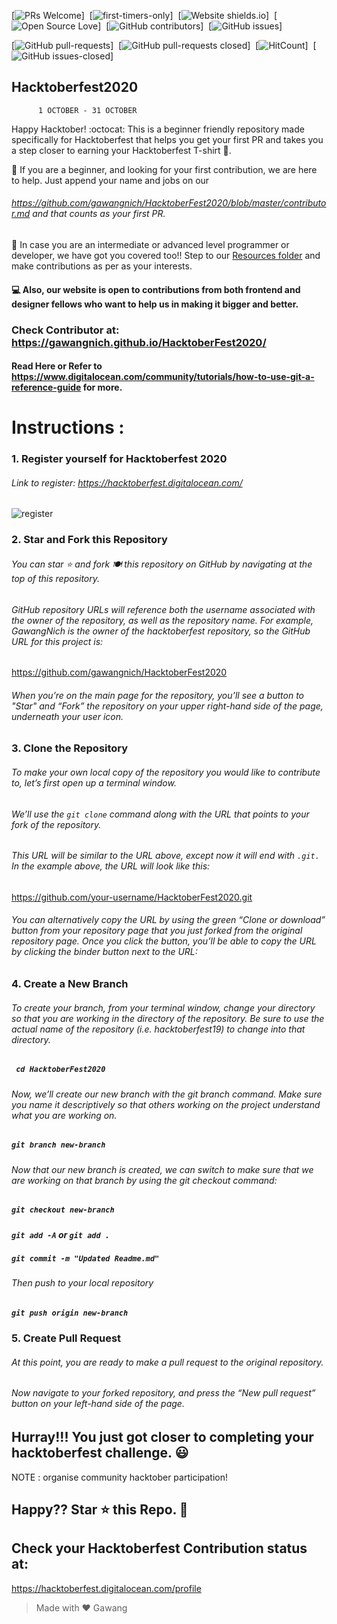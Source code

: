 
[![PRs Welcome](https://img.shields.io/badge/PRs-welcome-brightgreen.svg?style=flat-square)]&nbsp;
[![first-timers-only](https://img.shields.io/badge/first--timers--only-friendly-blue.svg?style=flat-square)]&nbsp;
[![Website shields.io](https://img.shields.io/website-up-down-green-red/http/shields.io.svg)]&nbsp;
[![Open Source Love](https://badges.frapsoft.com/os/v1/open-source.svg?v=102)]&nbsp;
[![GitHub contributors](https://img.shields.io/badge/contributors-14-yellow)]&nbsp;
[![GitHub issues](https://img.shields.io/github/issues/Naereen/StrapDown.js.svg)]&nbsp;

[![GitHub pull-requests](https://img.shields.io/badge/pull%20requests-5%20open-green)]&nbsp;
[![GitHub pull-requests closed](https://img.shields.io/badge/pull%20requests-31%20closed-yellow)]&nbsp;
[![HitCount](http://hits.dwyl.io/Naereen/badges.svg)]&nbsp;
[![GitHub issues-closed](https://img.shields.io/github/issues-closed/Naereen/StrapDown.js.svg)]&nbsp;


##            Hacktoberfest2020
          1 OCTOBER - 31 OCTOBER
Happy Hacktober! :octocat: This is a beginner friendly repository made specifically for Hacktoberfest that helps you get your first PR and takes you a step closer to earning your Hacktoberfest T-shirt 👕.

🎯 If you are a beginner, and looking for your first contribution, we are here to help. Just append your name and jobs on our
###### <a href="https://github.com/gawangnich/HacktoberFest2020/blob/master/contributor.md" target="blank">https://github.com/gawangnich/HacktoberFest2020/blob/master/contributor.md</a> and that counts as your first PR.

🎯 In case you are an intermediate or advanced level programmer or developer, we have got you covered too!! Step to our <a href="https://github.com/gawangnich/HacktoberFest2020/tree/master/Resources" target="blank"> Resources folder</a> and make contributions as per as your interests.

#### 💻 Also, our website is open to contributions from both frontend and designer fellows who want to help us in making it bigger and better. 
### Check Contributor at: <a href="https://gawangnich.github.io/HacktoberFest2020/" target="blank"> https://gawangnich.github.io/HacktoberFest2020/ </a>

#### Read Here or Refer to <a href="https://www.digitalocean.com/community/tutorials/how-to-use-git-a-reference-guide" target="blank">  https://www.digitalocean.com/community/tutorials/how-to-use-git-a-reference-guide </a> for more.

# Instructions :
### 1. Register yourself for Hacktoberfest 2020
###### Link to register: https://hacktoberfest.digitalocean.com/

![register](https://images.prismic.io/www-static/e6c04b47-bd9d-474a-9d25-ab143f47349e_Hacktoberfest2020.png)

### 2. Star and Fork this Repository
###### You can star ⭐ and fork 🍽️ this repository on GitHub by navigating at the top of this repository.

###### GitHub repository URLs will reference both the username associated with the owner of the repository, as well as the repository name. For example, GawangNich is the owner of the hacktoberfest repository, so the GitHub URL for this project is: 

<a href="https://github.com/gawangnich/HacktoberFest2020" target="blank">https://github.com/gawangnich/HacktoberFest2020</a>

###### When you’re on the main page for the repository, you’ll see a button to "Star" and “Fork” the repository on your upper right-hand side of the page, underneath your user icon.

### 3. Clone the Repository

###### To make your own local copy of the repository you would like to contribute to, let’s first open up a terminal window.

###### We’ll use the `git clone`  command along with the URL that points to your fork of the repository.

###### This URL will be similar to the URL above, except now it will end with `.git.` In the example above, the URL will look like this:
https://github.com/your-username/HacktoberFest2020.git

###### You can alternatively copy the URL by using the green “Clone or download” button from your repository page that you just forked from the original repository page. Once you click the button, you’ll be able to copy the URL by clicking the binder button next to the URL:

### 4. Create a New Branch

###### To create your branch, from your terminal window, change your directory so that you are working in the directory of the repository. Be sure to use the actual name of the repository (i.e. hacktoberfest19) to change into that directory.

#####    ` cd HacktoberFest2020`


###### Now, we’ll create our new branch with the git branch command. Make sure you name it descriptively so that others working on the project understand what you are working on.

##### `git branch new-branch`

###### Now that our new branch is created, we can switch to make sure that we are working on that branch by using the git checkout command:

##### ` git checkout new-branch `

##### ` git add -A ` or ` git add . `

##### ` git commit -m "Updated Readme.md" `



###### Then push to your local repository
##### ` git push origin new-branch `

### 5. Create Pull Request

###### At this point, you are ready to make a pull request to the original repository.

###### Now navigate to your forked repository, and press the “New pull request” button on your left-hand side of the page.

## Hurray!!! You just got closer to completing your hacktoberfest challenge. 😃   
NOTE :  organise community hacktober participation!

## Happy?? Star ⭐ this Repo. 🤩

## Check your Hacktoberfest Contribution status at:
<a href="https://hacktoberfest.digitalocean.com/profile" target="blank"> https://hacktoberfest.digitalocean.com/profile </a>

> Made with ❤️ Gawang
